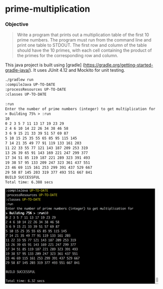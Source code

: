 # prime-multiplication

### Objective

>Write a program that prints out a multiplication table of the first 10 prime numbers. 
>The program must run from the command line and print one table to STDOUT.
>The first row and column of the table should have the 10 primes, with
>each cell containing the product of the primes for the corresponding row and column.

This java project is built using [gradle] (https://gradle.org/getting-started-gradle-java/). 
It uses JUnit 4.12 and Mockito for unit testing.


    ./gradlew run
    :compileJava UP-TO-DATE
    :processResources UP-TO-DATE
    :classes UP-TO-DATE

    :run
    Enter the number of prime numbers (integer) to get multiplication for > Building 75% > :run
    10
    0 2 3 5 7 11 13 17 19 23 29
    2 4 6 10 14 22 26 34 38 46 58
    3 6 9 15 21 33 39 51 57 69 87
    5 10 15 25 35 55 65 85 95 115 145
    7 14 21 35 49 77 91 119 133 161 203
    11 22 33 55 77 121 143 187 209 253 319
    13 26 39 65 91 143 169 221 247 299 377
    17 34 51 85 119 187 221 289 323 391 493
    19 38 57 95 133 209 247 323 361 437 551
    23 46 69 115 161 253 299 391 437 529 667
    29 58 87 145 203 319 377 493 551 667 841
    BUILD SUCCESSFUL
    Total time: 6.388 secs
    
![alt text](https://github.com/utkarsha1/prime-multiplication/blob/master/Screen%20Shot%202016-06-21%20at%2011.56.47%20PM.png "Sample Run")

